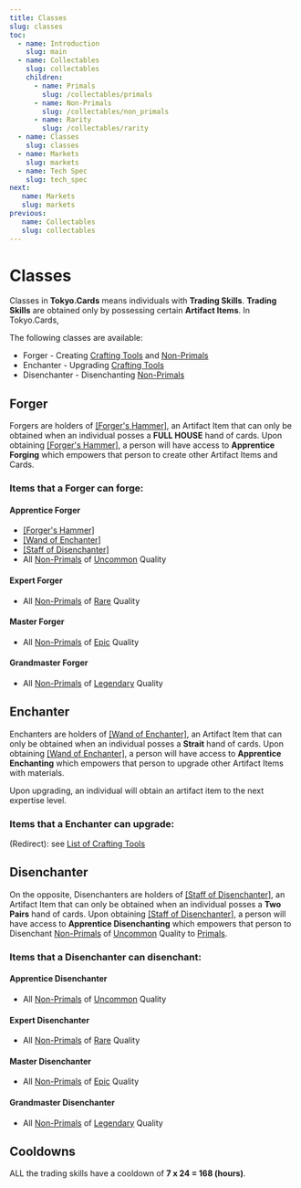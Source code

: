 ```yaml
---
title: Classes
slug: classes
toc:
  - name: Introduction
    slug: main 
  - name: Collectables 
    slug: collectables 
    children:
      - name: Primals
        slug: /collectables/primals 
      - name: Non-Primals 
        slug: /collectables/non_primals
      - name: Rarity 
        slug: /collectables/rarity
  - name: Classes 
    slug: classes 
  - name: Markets 
    slug: markets 
  - name: Tech Spec 
    slug: tech_spec 
next: 
   name: Markets
   slug: markets
previous: 
   name: Collectables 
   slug: collectables
---
```


# Classes 
Classes in __Tokyo.Cards__ means individuals with __Trading Skills__. __Trading Skills__ are obtained only by possessing certain __Artifact Items__. In Tokyo.Cards,

The following classes are available:

- Forger - Creating [Crafting Tools](/wiki/?slug=collectables&lang=en#crafting-tools) and [Non-Primals](/wiki/?slug=/collectables/non_primals&lang=en)
- Enchanter - Upgrading [Crafting Tools](/wiki/?slug=collectables&lang=en#crafting-tools)
- Disenchanter - Disenchanting [Non-Primals](/wiki/?slug=/collectables/non_primals&lang=en)

## Forger
Forgers are holders of [[Forger's Hammer]](ForgerHammer), an Artifact Item that can only be obtained when an individual posses a __FULL HOUSE__ hand of cards. Upon obtaining [[Forger's Hammer]](ForgerHammer), a person will have access to __Apprentice Forging__ which empowers that person to create other Artifact Items and Cards.

### Items that a Forger can forge:

#### Apprentice Forger
- [[Forger's Hammer]](ForgerHammer)
- [[Wand of Enchanter]](EnchanterWand)
- [[Staff of Disenchanter]](DisenchanterStaff)
- All [Non-Primals](/wiki/?slug=/collectables/non_primals&lang=en) of [Uncommon](/wiki/?slug=/collectables/rarity&lang=en#uncommon) Quality

#### Expert Forger
- All [Non-Primals](/wiki/?slug=/collectables/non_primals&lang=en) of [Rare](/wiki/?slug=/collectables/rarity&lang=en#rare) Quality

#### Master Forger
- All [Non-Primals](/wiki/?slug=/collectables/non_primals&lang=en) of [Epic](/wiki/?slug=/collectables/rarity&lang=en#epic) Quality

#### Grandmaster Forger
- All [Non-Primals](/wiki/?slug=/collectables/non_primals&lang=en) of [Legendary](/wiki/?slug=/collectables/rarity&lang=en#legendary) Quality


## Enchanter 
Enchanters are holders of [[Wand of Enchanter]](EnchanterWand), an Artifact Item that can only be obtained when an individual posses a __Strait__ hand of cards. Upon obtaining [[Wand of Enchanter]](EnchanterWand), a person will have access to __Apprentice Enchanting__ which empowers that person to upgrade other Artifact Items with materials.

Upon upgrading, an individual will obtain an artifact item to the next expertise level.

### Items that a Enchanter can upgrade:

(Redirect): see [List of Crafting Tools](/wiki/?slug=collectables&lang=en#ist-of-crafting-tools)

## Disenchanter 
On the opposite, Disenchanters are holders of [[Staff of Disenchanter]](DisenchanterStaff), an Artifact Item that can only be obtained when an individual posses a __Two Pairs__ hand of cards. Upon obtaining [[Staff of Disenchanter]](DisenchanterStaff), a person will have access to __Apprentice Disenchanting__ which empowers that person to Disenchant [Non-Primals](/wiki/?slug=/collectables/non_primals&lang=en) of [Uncommon](/wiki/?slug=/collectables/rarity&lang=en#uncommon) Quality to [Primals](/wiki/?slug=/collectables/primals&lang=en).

### Items that a Disenchanter can disenchant:

#### Apprentice Disenchanter
- All [Non-Primals](/wiki/?slug=/collectables/non_primals&lang=en) of [Uncommon](/wiki/?slug=/collectables/rarity&lang=en#uncommon) Quality

#### Expert Disenchanter
- All [Non-Primals](/wiki/?slug=/collectables/non_primals&lang=en) of [Rare](/wiki/?slug=/collectables/rarity&lang=en#rare) Quality

#### Master Disenchanter
- All [Non-Primals](/wiki/?slug=/collectables/non_primals&lang=en) of [Epic](/wiki/?slug=/collectables/rarity&lang=en#epic) Quality

#### Grandmaster Disenchanter
- All [Non-Primals](/wiki/?slug=/collectables/non_primals&lang=en) of [Legendary](/wiki/?slug=/collectables/rarity&lang=en#legendary) Quality


## Cooldowns

ALL the trading skills have a cooldown of __7 x 24 = 168 (hours)__.
